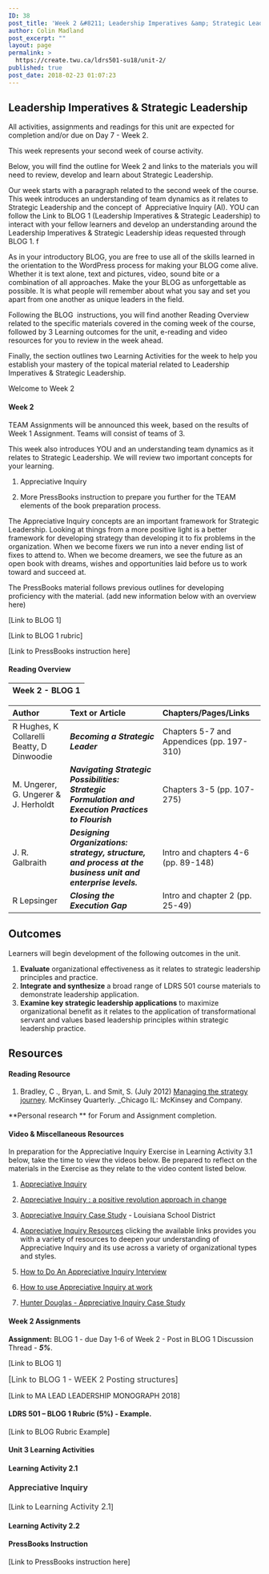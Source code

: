 ```yaml
---
ID: 38
post_title: 'Week 2 &#8211; Leadership Imperatives &amp; Strategic Leadership'
author: Colin Madland
post_excerpt: ""
layout: page
permalink: >
  https://create.twu.ca/ldrs501-su18/unit-2/
published: true
post_date: 2018-02-23 01:07:23
---
```

<h2><strong>Leadership Imperatives &amp; Strategic Leadership</strong></h2>
All activities, assignments and readings for this unit are expected for completion and/or due on Day 7 - Week 2.

This week represents your second week of course activity.

Below, you will find the outline for Week 2 and links to the materials you will need to review, develop and learn about Strategic Leadership.

Our week starts with a paragraph related to the second week of the course.  This week introduces an understanding of team dynamics as it relates to Strategic Leadership and the concept of  Appreciative Inquiry (AI). YOU can follow the Link to BLOG 1 (Leadership Imperatives &amp; Strategic Leadership) to interact with your fellow learners and develop an understanding around the Leadership Imperatives &amp; Strategic Leadership ideas requested through BLOG 1. f

As in your introductory BLOG, you are free to use all of the skills learned in the orientation to the WordPress process for making your BLOG come alive. Whether it is text alone, text and pictures, video, sound bite or a combination of all approaches. Make the your BLOG as unforgettable as possible. It is what people will remember about what you say and set you apart from one another as unique leaders in the field.

Following the BLOG  instructions, you will find another Reading Overview related to the specific materials covered in the coming week of the course, followed by 3 Learning outcomes for the unit, e-reading and video resources for you to review in the week ahead.

Finally, the section outlines two Learning Activities for the week to help you establish your mastery of the topical material related to Leadership Imperatives &amp; Strategic Leadership.

Welcome to Week 2

#### Week 2

TEAM Assignments will be announced this week, based on the results of Week 1 Assignment. Teams will consist of teams of 3.

This week also introduces YOU and an understanding team dynamics as it relates to Strategic Leadership. We will review two important concepts for your learning.

1. Appreciative Inquiry

2. More PressBooks instruction to prepare you further for the TEAM elements of the book preparation process.

The Appreciative Inquiry concepts are an important framework for Strategic Leadership. Looking at things from a more positive light is a better framework for developing strategy than developing it to fix problems in the organization. When we become fixers we run into a never ending list of fixes to attend to. When we become dreamers, we see the future as an open book with dreams, wishes and opportunities laid before us to work toward and succeed at.

The PressBooks material follows previous outlines for developing proficiency with the material. (add new information below with an overview here)

[Link to BLOG 1]

[Link to BLOG 1 rubric]

[Link to PressBooks instruction here]

#### Reading Overview

| Week 2 - BLOG 1 |
| :--- |

| **Author** | **Text or Article** | **Chapters/Pages/Links** |
| :--- | :--- | :--- |
| R Hughes, K Collarelli Beatty, D Dinwoodie | _**Becoming a Strategic Leader**_ | Chapters 5-7 and Appendices (pp. 197-310) |
| M. Ungerer, G. Ungerer &amp; J. Herholdt | _**Navigating Strategic Possibilities: Strategic Formulation and Execution Practices to Flourish**_ | Chapters 3-5 (pp. 107-275) |
| J. R. Galbraith | _**Designing Organizations: strategy, structure, and process at the business unit and enterprise levels.**_ | Intro and chapters 4-6 (pp. 89-148) |
| R Lepsinger | _**Closing the Execution Gap**_ | Intro and chapter 2 (pp. 25-49) |

## Outcomes

Learners will begin development of the following outcomes in the unit.

1. **Evaluate** organizational effectiveness as it relates to strategic leadership principles and practice.
2. **Integrate and synthesize** a broad range of LDRS 501 course materials to demonstrate leadership application.
3. **Examine key strategic leadership applications** to maximize organizational benefit as it relates to the application of transformational servant and values based leadership principles within strategic leadership practice.

## Resources

#### Reading Resource

1. Bradley, C ., Bryan, L. and Smit, S. (July 2012) [Managing the strategy journey](https://www.mckinsey.com/business-functions/strategy-and-corporate-finance/our-insights/managing-the-strategy-journey). McKinsey Quarterly. _Chicago IL: McKinsey and Company.

**Personal research ** for Forum and Assignment completion.

#### Video &amp; Miscellaneous Resources

In preparation for the Appreciative Inquiry Exercise in Learning Activity 3.1 below, take the time to view the videos below. Be prepared to reflect on the materials in the Exercise as they relate to the video content listed below.

1. [Appreciative Inquiry](https://www.youtube.com/watch?v=QzW22wwh1J4)

2. [Appreciative Inquiry : a positive revolution approach in change](https://www.youtube.com/watch?v=z_2nZu1nhlk)

3. [Appreciative Inquiry Case Study](https://www.youtube.com/watch?v=RG8dW2RwwEc) - Louisiana School District

4. [Appreciative Inquiry Resources](http://aim2flourish.com/appreciative-inquiry-resources) clicking the available links provides you with a variety of resources to deepen your understanding of Appreciative Inquiry and its use across a variety of organizational types and styles.

5. [How to Do An Appreciative Inquiry Interview](https://www.youtube.com/watch?v=8P2xVpH0uTI)

6. [How to use Appreciative Inquiry at work](https://www.youtube.com/watch?v=HQSLhUGZV6)

7. [Hunter Douglas - Appreciative Inquiry Case Study](https://www.youtube.com/watch?v=eLOM4kxOO_Q)

#### Week 2 Assignments

**Assignment:** BLOG 1 - due Day 1-6 of Week 2 - Post in BLOG 1 Discussion Thread - _**5%**_.

[Link to BLOG 1]

<span style="float: none;background-color: transparent;color: #333333;cursor: text;font-family: -apple-system,BlinkMacSystemFont,'Segoe UI',Roboto,Oxygen-Sans,Ubuntu,Cantarell,'Helvetica Neue',sans-serif;font-size: 16px;font-style: normal;font-variant: normal;font-weight: 400;letter-spacing: normal;text-align: left;text-decoration: none;text-indent: 0px">[Link to BLOG 1 - WEEK 2 Posting structures]</span>

[Link to MA LEAD LEADERSHIP MONOGRAPH 2018]
<h4>LDRS 501 – BLOG 1 Rubric (5%) - Example.</h4>
[Link to BLOG Rubric Example]

#### Unit 3 Learning Activities
<h4>Learning Activity 2.1</h4>
<h4><strong><span style="text-align: left;color: #333333;text-indent: 0px;letter-spacing: normal;font-family: -apple-system,BlinkMacSystemFont,'Segoe UI',Roboto,Oxygen-Sans,Ubuntu,Cantarell,'Helvetica Neue',sans-serif;font-size: 16px;font-style: normal;font-variant: normal;text-decoration: none;cursor: text;float: none;background-color: transparent">Appreciative Inquiry</span></strong></h4>
[Link to <span style="float: none;background-color: transparent;color: #333333;cursor: text;font-family: -apple-system,BlinkMacSystemFont,'Segoe UI',Roboto,Oxygen-Sans,Ubuntu,Cantarell,'Helvetica Neue',sans-serif;font-size: 16px;font-style: normal;font-variant: normal;font-weight: 400;letter-spacing: normal;text-align: left;text-decoration: none;text-indent: 0px">Learning Activity 2.1</span>]
<h4>Learning Activity 2.2</h4>
<h4>PressBooks Instruction</h4>
[Link to PressBooks instruction here]